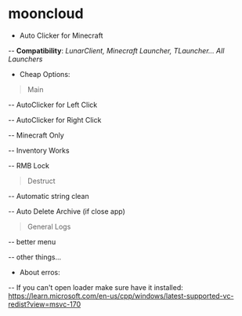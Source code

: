# mooncloud

- Auto Clicker for Minecraft

-- **Compatibility**: *LunarClient, Minecraft Launcher, TLauncher... All Launchers*

- Cheap Options:

> Main

-- AutoClicker for Left Click

-- AutoClicker for Right Click

-- Minecraft Only

-- Inventory Works

-- RMB Lock

> Destruct

-- Automatic string clean

-- Auto Delete Archive (if close app)

> General Logs

-- better menu

-- other things...

- About erros:

-- If you can't open loader make sure have it installed: https://learn.microsoft.com/en-us/cpp/windows/latest-supported-vc-redist?view=msvc-170
 

